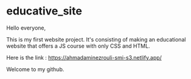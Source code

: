 # educative_site
Hello everyone,

This is my first website project. It's consisting of making an educational website that offers a JS course with only CSS and HTML.

Here is the link : https://ahmadaminezrouli-smi-s3.netlify.app/

Welcome to my github.
